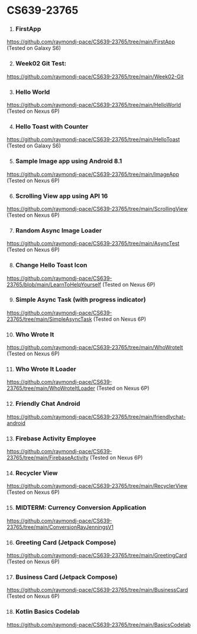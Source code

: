 # CS639-23765

1. ### FirstApp
https://github.com/raymondj-pace/CS639-23765/tree/main/FirstApp (Tested on Galaxy S6)

2. ### Week02 Git Test:
https://github.com/raymondj-pace/CS639-23765/tree/main/Week02-Git

3. ### Hello World
https://github.com/raymondj-pace/CS639-23765/tree/main/HelloWorld (Tested on Nexus 6P)

4. ### Hello Toast with Counter
https://github.com/raymondj-pace/CS639-23765/tree/main/HelloToast (Tested on Galaxy S6)

5. ### Sample Image app using Android 8.1
https://github.com/raymondj-pace/CS639-23765/tree/main/ImageApp (Tested on Nexus 6P)

6. ### Scrolling View app using API 16
https://github.com/raymondj-pace/CS639-23765/tree/main/ScrollingView (Tested on Nexus 6P)

7. ### Random Async Image Loader
https://github.com/raymondj-pace/CS639-23765/tree/main/AsyncTest (Tested on Nexus 6P)

8. ### Change Hello Toast Icon
https://github.com/raymondj-pace/CS639-23765/blob/main/LearnToHelpYourself (Tested on Nexus 6P)

9. ### Simple Async Task (with progress indicator)
https://github.com/raymondj-pace/CS639-23765/tree/main/SimpleAsyncTask (Tested on Nexus 6P)

10. ### Who Wrote It
https://github.com/raymondj-pace/CS639-23765/tree/main/WhoWroteIt (Tested on Nexus 6P)

11. ### Who Wrote It Loader
https://github.com/raymondj-pace/CS639-23765/tree/main/WhoWroteItLoader (Tested on Nexus 6P)

12. ### Friendly Chat Android
https://github.com/raymondj-pace/CS639-23765/tree/main/friendlychat-android

13. ### Firebase Activity Employee
https://github.com/raymondj-pace/CS639-23765/tree/main/FirebaseActivity (Tested on Nexus 6P)

14. ### Recycler View
https://github.com/raymondj-pace/CS639-23765/tree/main/RecyclerView (Tested on Nexus 6P)

15. ### MIDTERM: Currency Conversion Application
https://github.com/raymondj-pace/CS639-23765/tree/main/ConversionRayJenningsV1

16. ### Greeting Card (Jetpack Compose)
https://github.com/raymondj-pace/CS639-23765/tree/main/GreetingCard (Tested on Nexus 6P)

17. ### Business Card (Jetpack Compose)
https://github.com/raymondj-pace/CS639-23765/tree/main/BusinessCard (Tested on Nexus 6P)

18. ### Kotlin Basics Codelab
https://github.com/raymondj-pace/CS639-23765/tree/main/BasicsCodelab
